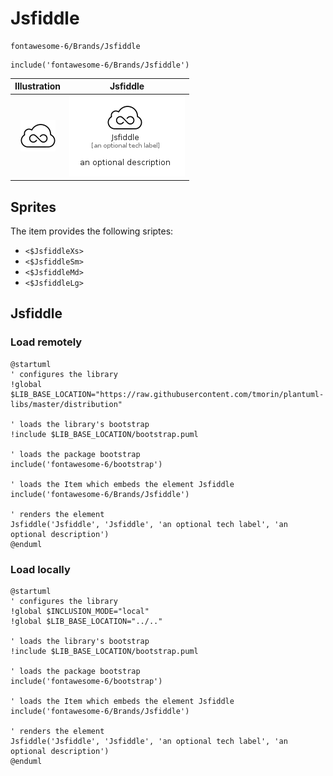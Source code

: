 # Jsfiddle


```text
fontawesome-6/Brands/Jsfiddle
```

```text
include('fontawesome-6/Brands/Jsfiddle')
```



| Illustration | Jsfiddle |
| :---: | :---: |
| ![illustration for Illustration](../../fontawesome-6/Brands/Jsfiddle.png) | ![illustration for Jsfiddle](../../fontawesome-6/Brands/Jsfiddle.Local.png) |



## Sprites
The item provides the following sriptes:

- `<$JsfiddleXs>`
- `<$JsfiddleSm>`
- `<$JsfiddleMd>`
- `<$JsfiddleLg>`





## Jsfiddle

### Load remotely
```plantuml
@startuml
' configures the library
!global $LIB_BASE_LOCATION="https://raw.githubusercontent.com/tmorin/plantuml-libs/master/distribution"

' loads the library's bootstrap
!include $LIB_BASE_LOCATION/bootstrap.puml

' loads the package bootstrap
include('fontawesome-6/bootstrap')

' loads the Item which embeds the element Jsfiddle
include('fontawesome-6/Brands/Jsfiddle')

' renders the element
Jsfiddle('Jsfiddle', 'Jsfiddle', 'an optional tech label', 'an optional description')
@enduml
```

### Load locally
```plantuml
@startuml
' configures the library
!global $INCLUSION_MODE="local"
!global $LIB_BASE_LOCATION="../.."

' loads the library's bootstrap
!include $LIB_BASE_LOCATION/bootstrap.puml

' loads the package bootstrap
include('fontawesome-6/bootstrap')

' loads the Item which embeds the element Jsfiddle
include('fontawesome-6/Brands/Jsfiddle')

' renders the element
Jsfiddle('Jsfiddle', 'Jsfiddle', 'an optional tech label', 'an optional description')
@enduml
```

